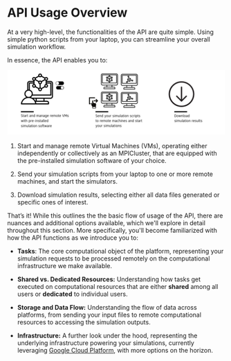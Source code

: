 # API Usage Overview

At a very high-level, the functionalities of the API are quite simple. Using simple 
python scripts from your laptop, you can streamline your overall simulation workflow.

In essence, the API enables you to:

<div align="center">
   <img src="./_static/infographic-apifunctionality-fullscreen.svg" alt="Inductiva API Usage Flow">
</div>


1. Start and manage remote Virtual Machines (VMs), operating either independently 
or collectively as an MPICluster, that are equipped with the pre-installed simulation 
software of your choice.

2. Send your simulation scripts from your laptop to one or more remote machines, 
and start the simulators.

3. Download simulation results, selecting either all data files generated or 
specific ones of interest.

That’s it! While this outlines the the basic flow of usage of the API, there are
nuances and additional options available, which we'll explore in detail throughout
this section. More specifically, you'll become familiarized with how the API functions 
as we introduce you to:

- **Tasks**: The core computational object of the platform, representing your 
simulation requests to be processed remotely on the computational infrastructure 
we make available.

- **Shared vs. Dedicated Resources:** Understanding how tasks get executed on 
computational resources that are either **shared** among all users or **dedicated** 
to individual users.

- **Storage and Data Flow:** Understanding the flow of data across platforms, from 
sending your input files to remote computational resources to accessing the 
simulation outputs.

- **Infrastructure:** A further look under the hood, representing the underlying 
infrastructure powering your simulations, currently leveraging [Google Cloud Platform](https://cloud.google.com/compute/docs/machine-resource), with more options on the horizon.
